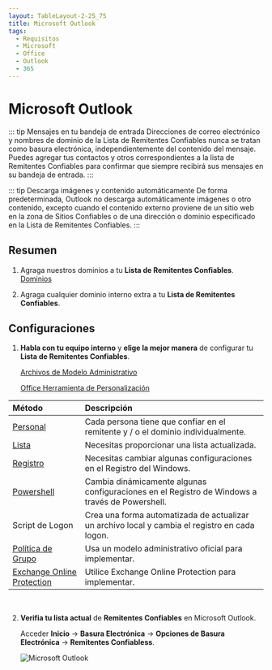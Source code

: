 ```yaml
---
layout: TableLayout-2-25_75
title: Microsoft Outlook
tags:
  - Requisitos
  - Microsoft
  - Office
  - Outlook
  - 365
---
```

# Microsoft Outlook

::: tip Mensajes en tu bandeja de entrada
Direcciones de correo electrónico y nombres de dominio de la Lista de Remitentes Confiables nunca se tratan como basura electrónica, independientemente del contenido del mensaje. Puedes agregar tus contactos y otros correspondientes a la lista de Remitentes Confiables para confirmar que siempre recibirá sus mensajes en su bandeja de entrada.
:::

::: tip Descarga imágenes y contenido automáticamente
De forma predeterminada, Outlook no descarga automáticamente imágenes o otro contenido, excepto cuando el contenido externo proviene de un sitio web en la zona de Sitios Confiables o de una dirección o dominio especificado en la Lista de Remitentes Confiables.
:::


## Resumen

1. Agraga nuestros dominios a tu **Lista de Remitentes Confiables**. [Dominios](../domains.html#lista-de-remetentes-confiaveis)

2. Agraga cualquier dominio interno extra a tu **Lista de Remitentes Confiables**.

## Configuraciones

1. **Habla con tu equipo interno** y **elige la mejor manera** de configurar tu **Lista de Remitentes Confiables**.

   [Archivos de Modelo Administrativo](https://www.microsoft.com/en-us/download/details.aspx?id=49030)

   [Office Herramienta de Personalización](https://docs.microsoft.com/pt-br/deployoffice/oct/oct-2016-help-overview)

| Método | Descripción |
| :--- | :--- |
| [Personal](personal/) | Cada persona tiene que confiar en el remitente y / o el dominio individualmente. |
| [Lista](list/) | Necesitas proporcionar una lista actualizada. |
| [Registro](registry/) | Necesitas cambiar algunas configuraciones en el Registro del Windows. |
| [Powershell](powershell/) | Cambia dinámicamente algunas configuraciones en el Registro de Windows a través de Powershell. |
| Script de Logon | Crea una forma automatizada de actualizar un archivo local y cambia el registro en cada logon. |
| [Política de Grupo](gpo/) | Usa un modelo administrativo oficial para implementar. |
| [Exchange Online Protection](eop/) | Utilice Exchange Online Protection para implementar. |
<br>

2. **Verifia tu lista actual** de **Remitentes Confiables** en Microsoft Outlook.

   Acceder **Inicio** -> **Basura Electrónica** -> **Opciones de Basura Electrónica** -> **Remitentes Confiabless**.

   ![Microsoft Outlook](https://cdn.phishx.io/phishx-docs/images/phishx_settings_docs_safe_senders_list_03.jpg)
